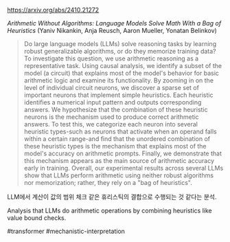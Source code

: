 https://arxiv.org/abs/2410.21272

*Arithmetic Without Algorithms: Language Models Solve Math With a Bag of Heuristics* (Yaniv Nikankin, Anja Reusch, Aaron Mueller, Yonatan Belinkov)

> Do large language models (LLMs) solve reasoning tasks by learning robust generalizable algorithms, or do they memorize training data? To investigate this question, we use arithmetic reasoning as a representative task. Using causal analysis, we identify a subset of the model (a circuit) that explains most of the model's behavior for basic arithmetic logic and examine its functionality. By zooming in on the level of individual circuit neurons, we discover a sparse set of important neurons that implement simple heuristics. Each heuristic identifies a numerical input pattern and outputs corresponding answers. We hypothesize that the combination of these heuristic neurons is the mechanism used to produce correct arithmetic answers. To test this, we categorize each neuron into several heuristic types-such as neurons that activate when an operand falls within a certain range-and find that the unordered combination of these heuristic types is the mechanism that explains most of the model's accuracy on arithmetic prompts. Finally, we demonstrate that this mechanism appears as the main source of arithmetic accuracy early in training. Overall, our experimental results across several LLMs show that LLMs perform arithmetic using neither robust algorithms nor memorization; rather, they rely on a "bag of heuristics".

LLM에서 계산이 값의 범위 체크 같은 휴리스틱의 결합으로 수행되는 것 같다는 분석.

<english>
Analysis that LLMs do arithmetic operations by combining heuristics like value bound checks.
</english>

#transformer #mechanistic-interpretation 